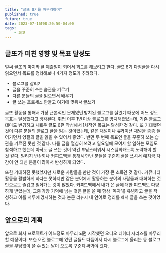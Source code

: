 ```yaml
---
title: "글또 8기를 마무리하며"
published: true
future: true
date: 2023-07-16T08:20:50-04:00
tags:
    - 회고
---
```


## 글또가 미친 영향 및 목표 달성도
벌써 글또의 마지막 글 제출일이 되어서 회고를 해보려고 한다. 글또 8기 다짐글을 다시 읽으면서 목표를 정리해보니 4가지 정도가 추려졌다.

- 블로그를 살리기
- 글을 꾸준히 쓰는 습관을 기르기
- 다른 분들의 글을 읽으면서 배우기
- 글 쓰는 프로세스 만들고 여기에 맞춰서 글쓰기

글또 활동을 통해서 가장 근본적인 문제였던 방치된 블로그를 살렸기 때문에 어느 정도 목표는 달성했다고 생각된다. 취업 이후 1년 이상 블로그를 방치해왔었는데, 기존 블로그 테마도 변경하고 새로운 글도 6편 작성해서 1차적인 목표는 달성한 것 같다. 또 기대했던 것이 다른 분들의 블로그 글을 읽는 것이었는데, 같은 채널이나 큐레이션 채널을 종종 들어가면서 양질의 글을 읽을 수 있어서 좋았다. 반면 두 번째 목표인 글을 꾸준히 쓰는 습관을 기르진 못한 것 같다. 나름 글을 열심히 쓰려고 일요일에 모여서 할 일하는 모임도 참석하고 했는데 아직도 글 쓰는 것이 약간 부담스러워서 시스템화하도록 노력해야 할 것 같다. 빌리지 반상회나 커피드백을 통해서 만난 분들을 꾸준히 글을 쓰셔서 예치금 차감이 안 되신 분들이 많아서 반성하게 되었다. 

또한 기대하진 못했었지만 새로운 사람들을 만난 것이 가장 큰 소득인 것 같다. 커뮤니티 활동을 활발하게 하지는 못하지만 같은 분야에서 활동하는 분야의 사람들과 대화하는 것만으로도 즐겁고 얻어가는 것이 많았다.
커피드백에서 내가 쓴 글에 대한 피드백도 다양하게 받았는데, 그중 가장 기억에 남는 것은 글을 쓸 때 항상 '독자'를 유념하고 글을 작성하고 이를 서두에 명시하는 것과 논문 리뷰시 내 언어로 정리를 해서 글을 쓰는 것이었다. 

## 앞으로의 계획
앞으로 회사 프로젝트가 어느정도 마무리 되면 시작했던 오디오 데이터 시리즈를 마무리할 예정이다. 또한 이전 블로그에 있던 글들도 다듬어서 다시 블로그에 올리는 등 블로그 글을 부담없이 쓸 수 있는 날이 오도록 꾸준히 써봐야 겠다.
